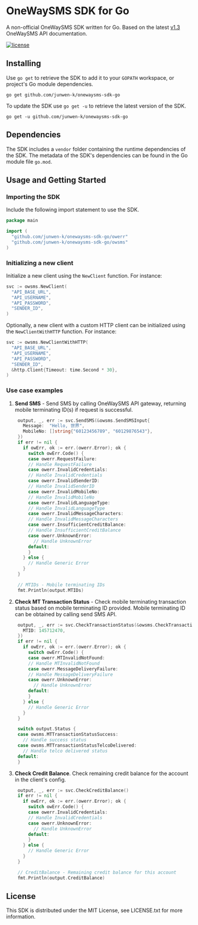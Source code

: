 # OneWaySMS SDK for Go

A non-official OneWaySMS SDK written for Go. Based on the latest [v1.3](http://smsd2.onewaysms.sg/api.pdf) OneWaySMS API documentation.

[![license](https://img.shields.io/github/license/junwen-k/onewaysms-sdk-go)](https://raw.githubusercontent.com/junwen-k/onewaysms-sdk-go/master/LICENSE.txt)

## Installing

Use `go get` to retrieve the SDK to add it to your `GOPATH` workspace, or project's Go module dependencies.

    go get github.com/junwen-k/onewaysms-sdk-go

To update the SDK use `go get -u` to retrieve the latest version of the SDK.

    go get -u github.com/junwen-k/onewaysms-sdk-go

## Dependencies

The SDK includes a `vendor` folder containing the runtime dependencies of the SDK. The metadata of the SDK's dependencies can be found in the Go module file `go.mod`.

## Usage and Getting Started

### Importing the SDK

Include the following import statement to use the SDK.

```go
package main

import (
  "github.com/junwen-k/onewaysms-sdk-go/owerr"
  "github.com/junwen-k/onewaysms-sdk-go/owsms"
)
```

### Initializing a new client

Initialize a new client using the `NewClient` function. For instance:

```go
svc := owsms.NewClient(
  "API_BASE_URL",
  "API_USERNAME",
  "API_PASSWORD",
  "SENDER_ID",
)
```

Optionally, a new client with a custom HTTP client can be initialized using the `NewClientWithHTTP` function. For instance:

```go
svc := owsms.NewClientWithHTTP(
  "API_BASE_URL",
  "API_USERNAME",
  "API_PASSWORD",
  "SENDER_ID",
  &http.Client{Timeout: time.Second * 30},
)
```

### Use case examples

1. **Send SMS** - Send SMS by calling OneWaySMS API gateway, returning mobile terminating ID(s) if request is successful.

   ```go
    output, _, err := svc.SendSMS(&owsms.SendSMSInput{
      Message:  "Hello, 世界",
      MobileNo: []string{"60123456789", "60129876543"},
    })
    if err != nil {
      if owErr, ok := err.(owerr.Error); ok {
        switch owErr.Code() {
        case owerr.RequestFailure:
        // Handle RequestFailure
        case owerr.InvalidCredentials:
        // Handle InvalidCredentials
        case owerr.InvalidSenderID:
        // Handle InvalidSenderID
        case owerr.InvalidMobileNo:
        // Handle InvalidMobileNo
        case owerr.InvalidLanguageType:
        // Handle InvalidLanguageType
        case owerr.InvalidMessageCharacters:
        // Handle InvalidMessageCharacters
        case owerr.InsufficientCreditBalance:
        // Handle InsufficientCreditBalance
        case owerr.UnknownError:
          // Handle UnknownError
        default:
        }
      } else {
        // Handle Generic Error
      }
    }

    // MTIDs - Mobile terminating IDs
    fmt.Println(output.MTIDs)
   ```

1. **Check MT Transaction Status** - Check mobile terminating transaction status based on mobile terminating ID provided. Mobile terminating ID can be obtained by calling send SMS API.

   ```go
    output, _, err := svc.CheckTransactionStatus(&owsms.CheckTransactionStatusInput{
      MTID: 145712470,
    })
    if err != nil {
      if owErr, ok := err.(owerr.Error); ok {
        switch owErr.Code() {
        case owerr.MTInvalidNotFound:
        // Handle MTInvalidNotFound
        case owerr.MessageDeliveryFailure:
        // Handle MessageDeliveryFailure
        case owerr.UnknownError:
          // Handle UnknownError
        default:
        }
      } else {
        // Handle Generic Error
      }
    }

    switch output.Status {
    case owsms.MTTransactionStatusSuccess:
      // Handle success status
    case owsms.MTTransactionStatusTelcoDelivered:
      // Handle telco delivered status
    default:
    }
   ```

1. **Check Credit Balance**. Check remaining credit balance for the account in the client's config.

   ```go
    output, _, err := svc.CheckCreditBalance()
    if err != nil {
      if owErr, ok := err.(owerr.Error); ok {
        switch owErr.Code() {
        case owerr.InvalidCredentials:
        // Handle InvalidCredentials
        case owerr.UnknownError:
          // Handle UnknownError
        default:
        }
      } else {
        // Handle Generic Error
      }
    }

    // CreditBalance - Remaining credit balance for this account
    fmt.Println(output.CreditBalance)
   ```

## License

This SDK is distributed under the MIT License, see LICENSE.txt for more information.
